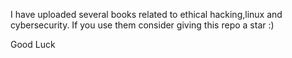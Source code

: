 I have uploaded several books related to ethical hacking,linux and cybersecurity.
If you use them consider giving this repo a star :)

Good Luck
